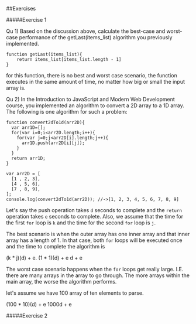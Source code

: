 ##Exercises

#####Exercise 1

Qu 1) Based on the discussion above, calculate the best-case and worst-case performance of the getLast(items_list) algorithm you previously implemented.

	function getLast(items_list){
		return items_list[items_list.length - 1]
	}

for this function, there is no best and worst case scenario, the function executes in the same amount of time, no matter how big or small the input array is. 

Qu 2) In the Introduction to JavaScript and Modern Web Development course, you implemented an algorithm to convert a 2D array to a 1D array. The following is one algorithm for such a problem:

	function convert2dTo1d(arr2D){
	  var arr1D=[];
	  for(var i=0;i<arr2D.length;i++){
	    for(var j=0;j<arr2D[i].length;j++){
	      arr1D.push(arr2D[i][j]);
	    }
	  }
	  return arr1D;
	}
	 
	var arr2D = [
	  [1 , 2, 3],
	  [4 , 5, 6],
	  [7 , 8, 9],
	];
	console.log(convert2dTo1d(arr2D)); //->[1, 2, 3, 4, 5, 6, 7, 8, 9]

Let's say the push operation takes `d` seconds to complete and the `return` operation takes `e` seconds to complete. 
Also, we assume that the time for the first `for` loop is `k` and the time for the second `for` loop is `j`. 


The best scenario is when the outer array has one inner array and that inner array has a length of 1. 
In that case, both `for` loops will be executed once and the time to complete the algorithm is 

(k * j)(d) + e. 
(1 * 1)(d) + e
d + e

The worst case scenario happens when the `for` loops get really large. I.E. there are many arrays in the array to go through. 
The more arrays within the main array, the worse the algorithm performs. 

let's assume we have 100 array of ten elements to parse.


(100 * 10)(d) + e
1000d + e


#####Exercise 2


